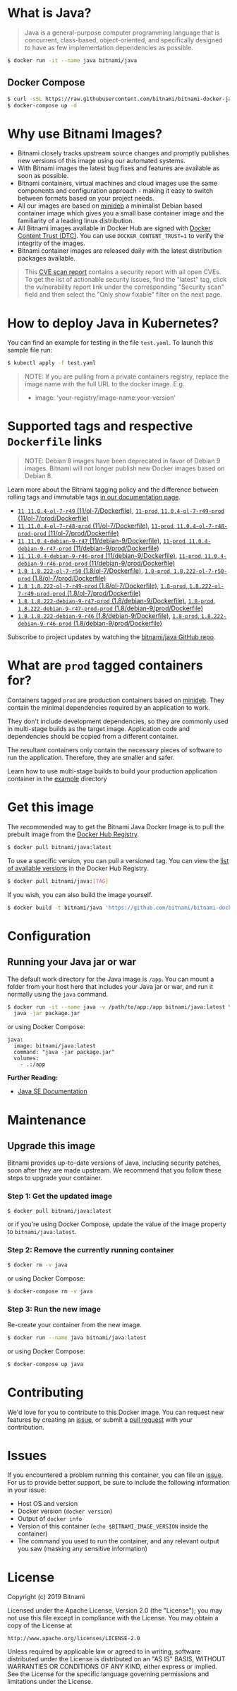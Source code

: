 # What is Java?

> Java is a general-purpose computer programming language that is concurrent, class-based, object-oriented, and specifically designed to have as few implementation dependencies as possible.

```bash
$ docker run -it --name java bitnami/java
```

## Docker Compose

```bash
$ curl -sSL https://raw.githubusercontent.com/bitnami/bitnami-docker-java/master/docker-compose.yml > docker-compose.yml
$ docker-compose up -d
```

# Why use Bitnami Images?

* Bitnami closely tracks upstream source changes and promptly publishes new versions of this image using our automated systems.
* With Bitnami images the latest bug fixes and features are available as soon as possible.
* Bitnami containers, virtual machines and cloud images use the same components and configuration approach - making it easy to switch between formats based on your project needs.
* All our images are based on [minideb](https://github.com/bitnami/minideb) a minimalist Debian based container image which gives you a small base container image and the familiarity of a leading linux distribution.
* All Bitnami images available in Docker Hub are signed with [Docker Content Trust (DTC)](https://docs.docker.com/engine/security/trust/content_trust/). You can use `DOCKER_CONTENT_TRUST=1` to verify the integrity of the images.
* Bitnami container images are released daily with the latest distribution packages available.


> This [CVE scan report](https://quay.io/repository/bitnami/java?tab=tags) contains a security report with all open CVEs. To get the list of actionable security issues, find the "latest" tag, click the vulnerability report link under the corresponding "Security scan" field and then select the "Only show fixable" filter on the next page.

# How to deploy Java in Kubernetes?

You can find an example for testing in the file `test.yaml`. To launch this sample file run:

```bash
$ kubectl apply -f test.yaml
```

> NOTE: If you are pulling from a private containers registry, replace the image name with the full URL to the docker image. E.g.
>
> - image: 'your-registry/image-name:your-version'

# Supported tags and respective `Dockerfile` links

> NOTE: Debian 8 images have been deprecated in favor of Debian 9 images. Bitnami will not longer publish new Docker images based on Debian 8.

Learn more about the Bitnami tagging policy and the difference between rolling tags and immutable tags [in our documentation page](https://docs.bitnami.com/containers/how-to/understand-rolling-tags-containers/).


- [`11`, `11.0.4-ol-7-r49` (11/ol-7/Dockerfile)](https://github.com/bitnami/bitnami-docker-java/blob/11.0.4-ol-7-r49/11/ol-7/Dockerfile), [`11-prod`, `11.0.4-ol-7-r49-prod` (11/ol-7/prod/Dockerfile)](https://github.com/bitnami/bitnami-docker-java/blob/11.0.4-ol-7-r49/11/ol-7/prod/Dockerfile)
- [`11`, `11.0.4-ol-7-r48-prod` (11/ol-7/Dockerfile)](https://github.com/bitnami/bitnami-docker-java/blob/11.0.4-ol-7-r48-prod/11/ol-7/Dockerfile), [`11-prod`, `11.0.4-ol-7-r48-prod-prod` (11/ol-7/prod/Dockerfile)](https://github.com/bitnami/bitnami-docker-java/blob/11.0.4-ol-7-r48-prod/11/ol-7/prod/Dockerfile)
- [`11`, `11.0.4-debian-9-r47` (11/debian-9/Dockerfile)](https://github.com/bitnami/bitnami-docker-java/blob/11.0.4-debian-9-r47/11/debian-9/Dockerfile), [`11-prod`, `11.0.4-debian-9-r47-prod` (11/debian-9/prod/Dockerfile)](https://github.com/bitnami/bitnami-docker-java/blob/11.0.4-debian-9-r47/11/debian-9/prod/Dockerfile)
- [`11`, `11.0.4-debian-9-r46-prod` (11/debian-9/Dockerfile)](https://github.com/bitnami/bitnami-docker-java/blob/11.0.4-debian-9-r46-prod/11/debian-9/Dockerfile), [`11-prod`, `11.0.4-debian-9-r46-prod-prod` (11/debian-9/prod/Dockerfile)](https://github.com/bitnami/bitnami-docker-java/blob/11.0.4-debian-9-r46-prod/11/debian-9/prod/Dockerfile)
- [`1.8`, `1.8.222-ol-7-r50` (1.8/ol-7/Dockerfile)](https://github.com/bitnami/bitnami-docker-java/blob/1.8.222-ol-7-r50/1.8/ol-7/Dockerfile), [`1.8-prod`, `1.8.222-ol-7-r50-prod` (1.8/ol-7/prod/Dockerfile)](https://github.com/bitnami/bitnami-docker-java/blob/1.8.222-ol-7-r50/1.8/ol-7/prod/Dockerfile)
- [`1.8`, `1.8.222-ol-7-r49-prod` (1.8/ol-7/Dockerfile)](https://github.com/bitnami/bitnami-docker-java/blob/1.8.222-ol-7-r49-prod/1.8/ol-7/Dockerfile), [`1.8-prod`, `1.8.222-ol-7-r49-prod-prod` (1.8/ol-7/prod/Dockerfile)](https://github.com/bitnami/bitnami-docker-java/blob/1.8.222-ol-7-r49-prod/1.8/ol-7/prod/Dockerfile)
- [`1.8`, `1.8.222-debian-9-r47-prod` (1.8/debian-9/Dockerfile)](https://github.com/bitnami/bitnami-docker-java/blob/1.8.222-debian-9-r47-prod/1.8/debian-9/Dockerfile), [`1.8-prod`, `1.8.222-debian-9-r47-prod-prod` (1.8/debian-9/prod/Dockerfile)](https://github.com/bitnami/bitnami-docker-java/blob/1.8.222-debian-9-r47-prod/1.8/debian-9/prod/Dockerfile)
- [`1.8`, `1.8.222-debian-9-r46` (1.8/debian-9/Dockerfile)](https://github.com/bitnami/bitnami-docker-java/blob/1.8.222-debian-9-r46/1.8/debian-9/Dockerfile), [`1.8-prod`, `1.8.222-debian-9-r46-prod` (1.8/debian-9/prod/Dockerfile)](https://github.com/bitnami/bitnami-docker-java/blob/1.8.222-debian-9-r46/1.8/debian-9/prod/Dockerfile)

Subscribe to project updates by watching the [bitnami/java GitHub repo](https://github.com/bitnami/bitnami-docker-java).

# What are `prod` tagged containers for?

Containers tagged `prod` are production containers based on [minideb](https://github.com/bitnami/minideb). They contain the minimal dependencies required by an application to work.

They don't include development dependencies, so they are commonly used in multi-stage builds as the target image. Application code and dependencies should be copied from a different container.

The resultant containers only contain the necessary pieces of software to run the application. Therefore, they are smaller and safer.

Learn how to use multi-stage builds to build your production application container in the [example](/example) directory

# Get this image

The recommended way to get the Bitnami Java Docker Image is to pull the prebuilt image from the [Docker Hub Registry](https://hub.docker.com/r/bitnami/java).

```bash
$ docker pull bitnami/java:latest
```

To use a specific version, you can pull a versioned tag. You can view the [list of available versions](https://hub.docker.com/r/bitnami/java/tags/) in the Docker Hub Registry.

```bash
$ docker pull bitnami/java:[TAG]
```

If you wish, you can also build the image yourself.

```bash
$ docker build -t bitnami/java 'https://github.com/bitnami/bitnami-docker-java.git#master:1.8/debian-9'
```

# Configuration

## Running your Java jar or war

The default work directory for the Java image is `/app`. You can mount a folder from your host here that includes your Java jar or war, and run it normally using the `java` command.

```bash
$ docker run -it --name java -v /path/to/app:/app bitnami/java:latest \
  java -jar package.jar
```

or using Docker Compose:

```
java:
  image: bitnami/java:latest
  command: "java -jar package.jar"
  volumes:
    - .:/app
```

**Further Reading:**

  - [Java SE Documentation](https://docs.oracle.com/javase/8/docs/api/)

# Maintenance

## Upgrade this image

Bitnami provides up-to-date versions of Java, including security patches, soon after they are made upstream. We recommend that you follow these steps to upgrade your container.

### Step 1: Get the updated image

```bash
$ docker pull bitnami/java:latest
```

or if you're using Docker Compose, update the value of the image property to `bitnami/java:latest`.

### Step 2: Remove the currently running container

```bash
$ docker rm -v java
```

or using Docker Compose:

```bash
$ docker-compose rm -v java
```

### Step 3: Run the new image

Re-create your container from the new image.

```bash
$ docker run --name java bitnami/java:latest
```

or using Docker Compose:

```bash
$ docker-compose up java
```

# Contributing

We'd love for you to contribute to this Docker image. You can request new features by creating an [issue](https://github.com/bitnami/bitnami-docker-java/issues), or submit a [pull request](https://github.com/bitnami/bitnami-docker-java/pulls) with your contribution.

# Issues

If you encountered a problem running this container, you can file an [issue](https://github.com/bitnami/bitnami-docker-java/issues). For us to provide better support, be sure to include the following information in your issue:

- Host OS and version
- Docker version (`docker version`)
- Output of `docker info`
- Version of this container (`echo $BITNAMI_IMAGE_VERSION` inside the container)
- The command you used to run the container, and any relevant output you saw (masking any sensitive
information)

# License

Copyright (c) 2019 Bitnami

Licensed under the Apache License, Version 2.0 (the "License");
you may not use this file except in compliance with the License.
You may obtain a copy of the License at

    http://www.apache.org/licenses/LICENSE-2.0

Unless required by applicable law or agreed to in writing, software
distributed under the License is distributed on an "AS IS" BASIS,
WITHOUT WARRANTIES OR CONDITIONS OF ANY KIND, either express or implied.
See the License for the specific language governing permissions and
limitations under the License.
